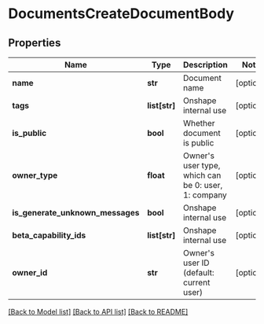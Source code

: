 # DocumentsCreateDocumentBody

## Properties
Name | Type | Description | Notes
------------ | ------------- | ------------- | -------------
**name** | **str** | Document name | [optional] 
**tags** | **list[str]** | Onshape internal use | [optional] 
**is_public** | **bool** | Whether document is public | [optional] 
**owner_type** | **float** | Owner&#39;s user type, which can be 0: user, 1: company | [optional] 
**is_generate_unknown_messages** | **bool** | Onshape internal use | [optional] 
**beta_capability_ids** | **list[str]** | Onshape internal use | [optional] 
**owner_id** | **str** | Owner&#39;s user ID (default: current user) | [optional] 

[[Back to Model list]](../README.md#documentation-for-models) [[Back to API list]](../README.md#documentation-for-api-endpoints) [[Back to README]](../README.md)


